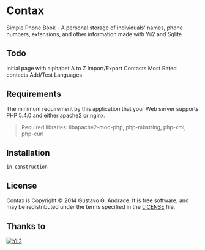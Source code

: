 # Contax

Simple Phone Book - A personal storage of individuals' names, phone numbers, extensions, and other information  made with Yii2 and Sqlite


Todo
-------------

Initial page with alphabet A to Z
Import/Export Contacts
Most Rated contacts
Add/Test Languages


Requirements
------------

The minimum requirement by this application that your Web server supports PHP 5.4.0 and either apache2 or nginx.

> Required libraries: libapache2-mod-php, php-mbstring, php-xml, php-curl


Installation
------------
~~~
in construction
~~~


License
-------------

Contax is Copyright © 2014 Gustavo G. Andrade. 
It is free software, and may be redistributed under the terms specified in the
[LICENSE](LICENSE.md) file.


Thanks to
-------------

[![Yii2](https://img.shields.io/badge/Powered_by-Yii_Framework-green.svg?style=flat)](http://www.yiiframework.com)